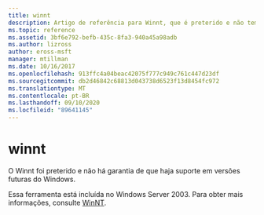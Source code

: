 ```yaml
---
title: winnt
description: Artigo de referência para Winnt, que é preterido e não tem garantia de suporte em versões futuras do Windows.
ms.topic: reference
ms.assetid: 3bf6e792-befb-435c-8fa3-940a45a98adb
ms.author: lizross
author: eross-msft
manager: mtillman
ms.date: 10/16/2017
ms.openlocfilehash: 913ffc4a04beac42075f777c949c761c447d23df
ms.sourcegitcommit: db2d46842c68813d043738d6523f13d8454fc972
ms.translationtype: MT
ms.contentlocale: pt-BR
ms.lasthandoff: 09/10/2020
ms.locfileid: "89641145"
---
```

# <a name="winnt"></a>winnt



O Winnt foi preterido e não há garantia de que haja suporte em versões futuras do Windows.

Essa ferramenta está incluída no Windows Server 2003. Para obter mais informações, consulte [WinNT](/previous-versions/orphan-topics/ws.10/cc755763(v=ws.10)).
